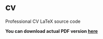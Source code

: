 # cv
Professional CV LaTeX source code

**You can download actual PDF version [here](https://github.com/litleleprikon/cv/releases/tag/v1.0)**
